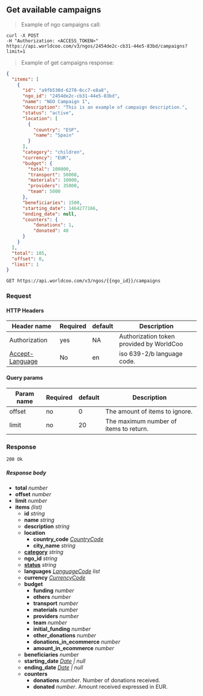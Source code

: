 ## Get available campaigns

> Example of ngo campaigns call:

```shell
curl -X POST
-H "Authorization: <ACCESS_TOKEN>"
https://api.worldcoo.com/v3/ngos/2454de2c-cb31-44e5-83bd/campaigns?limit=1
```

> Example of get campaigns response:

```json
{
  "items": [
    {
      "id": "a9fb530d-6270-0cc7-e8a8",
      "ngo_id": "2454de2c-cb31-44e5-83bd",
      "name": "NGO Campaign 1",
      "description": "This is an example of campaign description.",
      "status": "active",
      "location": [
        {
          "country": "ESP",
          "name": "Spain"
        }
      ],
      "category": "children",
      "currency": "EUR",
      "budget": {
        "total": 100000,
        "transport": 50000,
        "materials": 10000,
        "providers": 35000,
        "team": 5000
      },
      "beneficiaries": 1500,
      "starting_date": 1464277166,
      "ending_date": null,
      "counters": {
          "donations": 1,
          "donated": 48
      }
    }
  ],
  "total": 105,
  "offset": 0,
  "limit": 1
}

```

`GET https://api.worldcoo.com/v3/ngos/{{ngo_id}}/campaigns`

### Request

#### HTTP Headers

Header name | Required | default | Description
---------- | ------- | ------- | -------
Authorization | yes | NA | Authorization token provided by WorldCoo
[Accept-Language](https://www.w3.org/Protocols/rfc2616/rfc2616-sec14.html#sec14.4) | No | en | iso 639-2/b language code.

#### Query params

Param name | Required | default | Description
---------- | ------- | ------- | -------
offset | no | 0 | The amount of items to ignore.
limit | no | 20 | The maximum number of items to return.

### Response

`200 Ok`

##### Response body

- **total** *number*
- **offset** *number*
- **limit** *number*
- **items** *(list)*
    - **id** *string*
    - **name** *string*
    - **description** *string*
    - **location**
        - **country_code** *[CountryCode](#country-standar)*
        - **city_name** *string*
    - **[category](#campaign-categories)** *string*
    - **ngo_id** *string*
    - **[status](#campaign-statuses)** *string*
    - **languages** *[LanguageCode](#language-standar) list*
    - **currency** *[CurrencyCode](#currency-standar)*
    - **budget**
        - **funding** *number*
        - **others** *number*
        - **transport** *number*
        - **materials** *number*
        - **providers** *number*
        - **team** *number*
        - **initial_funding** *number*
        - **other_donations** *number*
        - **donations_in_ecommerce** *number*
        - **amount_in_ecommerce** *number*
    - **beneficiaries** *number*
    - **starting_date** *[Date](#date-standar) | null*
    - **ending_date** *[Date](#date-standar) | null*
    - **counters**
        - **donations** *number*. Number of donations received.
        - **donated** *number*. Amount received expressed in EUR.